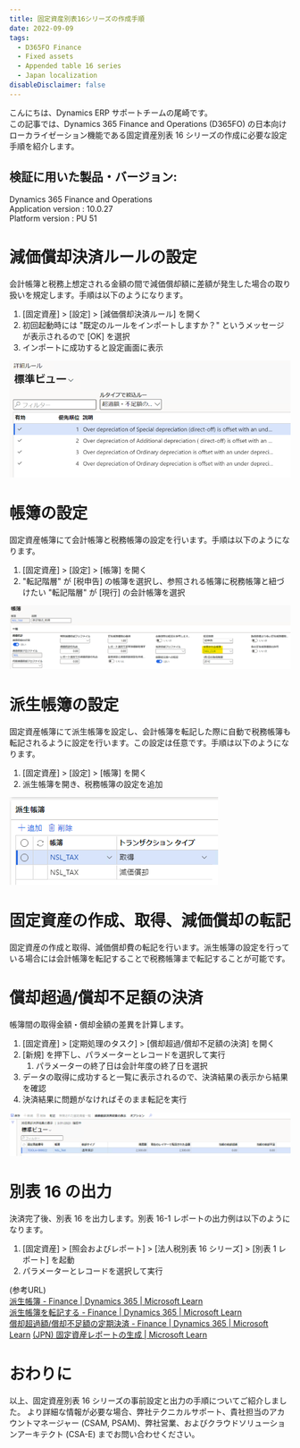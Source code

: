 ```yaml
---
title: 固定資産別表16シリーズの作成手順
date: 2022-09-09
tags:
  - D365FO Finance
  - Fixed assets
  - Appended table 16 series
  - Japan localization
disableDisclaimer: false
---
```


こんにちは、Dynamics ERP サポートチームの尾崎です。  
この記事では、Dynamics 365 Finance and Operations (D365FO) の日本向けローカライゼーション機能である固定資産別表 16 シリーズの作成に必要な設定手順を紹介します。  
<!-- more -->
## 検証に用いた製品・バージョン:
Dynamics 365 Finance and Operations  
Application version : 10.0.27  
Platform version : PU 51 

# 減価償却決済ルールの設定

会計帳簿と税務上想定される金額の間で減価償却額に差額が発生した場合の取り扱いを規定します。手順は以下のようになります。
1. [固定資産] > [設定] > [減価償却決済ルール] を開く
1. 初回起動時には "既定のルールをインポートしますか？" というメッセージが表示されるので [OK] を選択
1. インポートに成功すると設定画面に表示

![](./create-appended-table16-report/CreateAppendedTable16Report1.png)


# 帳簿の設定

固定資産帳簿にて会計帳簿と税務帳簿の設定を行います。手順は以下のようになります。
1. [固定資産] > [設定] > [帳簿] を開く
1. "転記階層" が [税申告] の帳簿を選択し、参照される帳簿に税務帳簿と紐づけたい "転記階層" が [現行] の会計帳簿を選択

![](./create-appended-table16-report/CreateAppendedTable16Report2.png)


# 派生帳簿の設定

固定資産帳簿にて派生帳簿を設定し、会計帳簿を転記した際に自動で税務帳簿も転記されるように設定を行います。この設定は任意です。手順は以下のようになります。
1. [固定資産] > [設定] > [帳簿] を開く
1. 派生帳簿を開き、税務帳簿の設定を追加

![](./create-appended-table16-report/CreateAppendedTable16Report3.png)


# 固定資産の作成、取得、減価償却の転記

固定資産の作成と取得、減価償却費の転記を行います。派生帳簿の設定を行っている場合には会計帳簿を転記することで税務帳簿まで転記することが可能です。


# 償却超過/償却不足額の決済
        
帳簿間の取得金額・償却金額の差異を計算します。
1. [固定資産] > [定期処理のタスク] > [償却超過/償却不足額の決済] を開く
1. [新規] を押下し、パラメーターとレコードを選択して実行
   1. パラメーターの終了日は会計年度の終了日を選択
1. データの取得に成功すると一覧に表示されるので、決済結果の表示から結果を確認
1. 決済結果に問題がなければそのまま転記を実行

![](./create-appended-table16-report/CreateAppendedTable16Report4.png)

# 別表 16 の出力

決済完了後、別表 16 を出力します。別表 16-1 レポートの出力例は以下のようになります。
1. [固定資産] > [照会およびレポート] > [法人税別表 16 シリーズ] > [別表 1 レポート] を起動
1. パラメーターとレコードを選択して実行

(参考URL)  
[派生帳簿 - Finance | Dynamics 365 | Microsoft Learn](https://learn.microsoft.com/ja-jp/dynamics365/finance/fixed-assets/derived-books)  
[派生帳簿を転記する - Finance | Dynamics 365 | Microsoft Learn](https://learn.microsoft.com/ja-jp/dynamics365/finance/fixed-assets/post-derived-value-models)  
[償却超過額/償却不足額の定期決済 - Finance | Dynamics 365 | Microsoft Learn](https://learn.microsoft.com/ja-jp/dynamics365/finance/localizations/tasks/periodic-settlement-over-under-depreciation)
[(JPN) 固定資産レポートの生成 | Microsoft Learn](https://learn.microsoft.com/ja-jp/dynamicsax-2012/appuser-itpro/jpn-generate-fixed-assets-reports)


# おわりに  
以上、固定資産別表 16 シリーズの事前設定と出力の手順についてご紹介しました。
より詳細な情報が必要な場合、弊社テクニカルサポート、貴社担当のアカウントマネージャー (CSAM, PSAM)、弊社営業、およびクラウドソリューションアーキテクト (CSA-E) までお問い合わせください。
